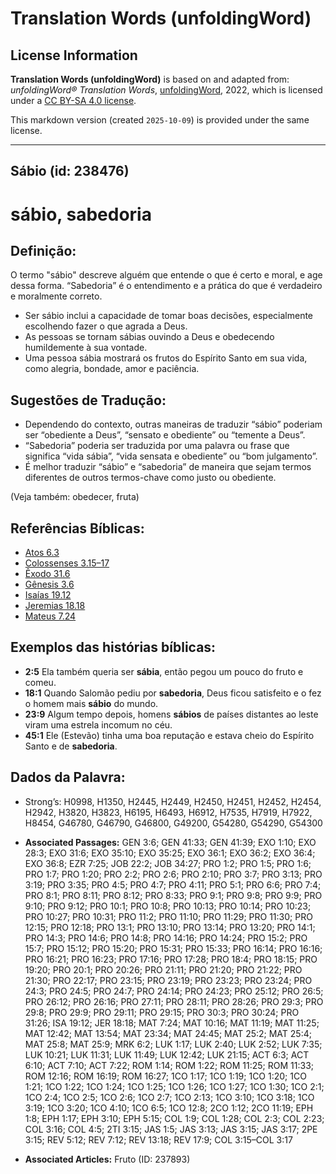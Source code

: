 # Translation Words (unfoldingWord)

## License Information

**Translation Words (unfoldingWord)** is based on and adapted from: _unfoldingWord® Translation Words_, [unfoldingWord](https://unfoldingword.org/utw), 2022, which is licensed under a [CC BY-SA 4.0 license](https://creativecommons.org/licenses/by-sa/4.0/legalcode.en).

This markdown version (created `2025-10-09`) is provided under the same license.



--------------------------------

## Sábio (id: 238476)

sábio, sabedoria
================

Definição:
----------

O termo "sábio" descreve alguém que entende o que é certo e moral, e age dessa forma. “Sabedoria” é o entendimento e a prática do que é verdadeiro e moralmente correto.

* Ser sábio inclui a capacidade de tomar boas decisões, especialmente escolhendo fazer o que agrada a Deus.
* As pessoas se tornam sábias ouvindo a Deus e obedecendo humildemente à sua vontade.
* Uma pessoa sábia mostrará os frutos do Espírito Santo em sua vida, como alegria, bondade, amor e paciência.

Sugestões de Tradução:
----------------------

* Dependendo do contexto, outras maneiras de traduzir “sábio” poderiam ser “obediente a Deus”, “sensato e obediente” ou “temente a Deus”.
* “Sabedoria” poderia ser traduzida por uma palavra ou frase que significa “vida sábia”, “vida sensata e obediente” ou “bom julgamento”.
* É melhor traduzir “sábio” e “sabedoria” de maneira que sejam termos diferentes de outros termos\-chave como justo ou obediente.

(Veja também: obedecer, fruta)

Referências Bíblicas:
---------------------

* [Atos 6\.3](https://ref.ly/Acts6:3)
* [Colossenses 3\.15–17](https://ref.ly/Col3:15-Col3:17)
* [Êxodo 31\.6](https://ref.ly/Exod31:6)
* [Gênesis 3\.6](https://ref.ly/Gen3:6)
* [Isaías 19\.12](https://ref.ly/Isa19:12)
* [Jeremias 18\.18](https://ref.ly/Jer18:18)
* [Mateus 7\.24](https://ref.ly/Matt7:24)

Exemplos das histórias bíblicas:
--------------------------------

* **2:5** Ela também queria ser **sábia**, então pegou um pouco do fruto e comeu.
* **18:1** Quando Salomão pediu por **sabedoria**, Deus ficou satisfeito e o fez o homem mais **sábio** do mundo.
* **23:9** Algum tempo depois, homens **sábios** de países distantes ao leste viram uma estrela incomum no céu.
* **45:1** Ele (Estevão) tinha uma boa reputação e estava cheio do Espírito Santo e de **sabedoria**.

Dados da Palavra:
-----------------

* Strong’s: H0998, H1350, H2445, H2449, H2450, H2451, H2452, H2454, H2942, H3820, H3823, H6195, H6493, H6912, H7535, H7919, H7922, H8454, G46780, G46790, G46800, G49200, G54280, G54290, G54300

* **Associated Passages:** GEN 3:6; GEN 41:33; GEN 41:39; EXO 1:10; EXO 28:3; EXO 31:6; EXO 35:10; EXO 35:25; EXO 36:1; EXO 36:2; EXO 36:4; EXO 36:8; EZR 7:25; JOB 22:2; JOB 34:27; PRO 1:2; PRO 1:5; PRO 1:6; PRO 1:7; PRO 1:20; PRO 2:2; PRO 2:6; PRO 2:10; PRO 3:7; PRO 3:13; PRO 3:19; PRO 3:35; PRO 4:5; PRO 4:7; PRO 4:11; PRO 5:1; PRO 6:6; PRO 7:4; PRO 8:1; PRO 8:11; PRO 8:12; PRO 8:33; PRO 9:1; PRO 9:8; PRO 9:9; PRO 9:10; PRO 9:12; PRO 10:1; PRO 10:8; PRO 10:13; PRO 10:14; PRO 10:23; PRO 10:27; PRO 10:31; PRO 11:2; PRO 11:10; PRO 11:29; PRO 11:30; PRO 12:15; PRO 12:18; PRO 13:1; PRO 13:10; PRO 13:14; PRO 13:20; PRO 14:1; PRO 14:3; PRO 14:6; PRO 14:8; PRO 14:16; PRO 14:24; PRO 15:2; PRO 15:7; PRO 15:12; PRO 15:20; PRO 15:31; PRO 15:33; PRO 16:14; PRO 16:16; PRO 16:21; PRO 16:23; PRO 17:16; PRO 17:28; PRO 18:4; PRO 18:15; PRO 19:20; PRO 20:1; PRO 20:26; PRO 21:11; PRO 21:20; PRO 21:22; PRO 21:30; PRO 22:17; PRO 23:15; PRO 23:19; PRO 23:23; PRO 23:24; PRO 24:3; PRO 24:5; PRO 24:7; PRO 24:14; PRO 24:23; PRO 25:12; PRO 26:5; PRO 26:12; PRO 26:16; PRO 27:11; PRO 28:11; PRO 28:26; PRO 29:3; PRO 29:8; PRO 29:9; PRO 29:11; PRO 29:15; PRO 30:3; PRO 30:24; PRO 31:26; ISA 19:12; JER 18:18; MAT 7:24; MAT 10:16; MAT 11:19; MAT 11:25; MAT 12:42; MAT 13:54; MAT 23:34; MAT 24:45; MAT 25:2; MAT 25:4; MAT 25:8; MAT 25:9; MRK 6:2; LUK 1:17; LUK 2:40; LUK 2:52; LUK 7:35; LUK 10:21; LUK 11:31; LUK 11:49; LUK 12:42; LUK 21:15; ACT 6:3; ACT 6:10; ACT 7:10; ACT 7:22; ROM 1:14; ROM 1:22; ROM 11:25; ROM 11:33; ROM 12:16; ROM 16:19; ROM 16:27; 1CO 1:17; 1CO 1:19; 1CO 1:20; 1CO 1:21; 1CO 1:22; 1CO 1:24; 1CO 1:25; 1CO 1:26; 1CO 1:27; 1CO 1:30; 1CO 2:1; 1CO 2:4; 1CO 2:5; 1CO 2:6; 1CO 2:7; 1CO 2:13; 1CO 3:10; 1CO 3:18; 1CO 3:19; 1CO 3:20; 1CO 4:10; 1CO 6:5; 1CO 12:8; 2CO 1:12; 2CO 11:19; EPH 1:8; EPH 1:17; EPH 3:10; EPH 5:15; COL 1:9; COL 1:28; COL 2:3; COL 2:23; COL 3:16; COL 4:5; 2TI 3:15; JAS 1:5; JAS 3:13; JAS 3:15; JAS 3:17; 2PE 3:15; REV 5:12; REV 7:12; REV 13:18; REV 17:9; COL 3:15–COL 3:17
* **Associated Articles:** Fruto (ID: 237893)

